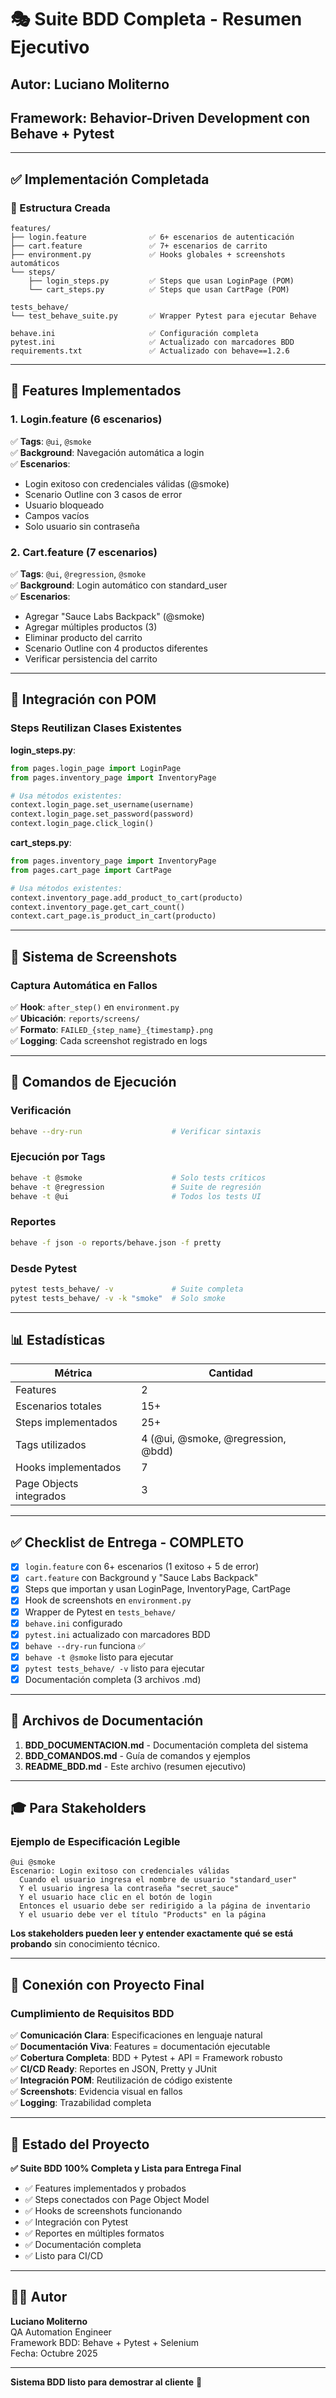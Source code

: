# 🎭 Suite BDD Completa - Resumen Ejecutivo

## Autor: Luciano Moliterno
## Framework: Behavior-Driven Development con Behave + Pytest

---

## ✅ Implementación Completada

### 📂 Estructura Creada

```
features/
├── login.feature              ✅ 6+ escenarios de autenticación
├── cart.feature               ✅ 7+ escenarios de carrito
├── environment.py             ✅ Hooks globales + screenshots automáticos
└── steps/
    ├── login_steps.py         ✅ Steps que usan LoginPage (POM)
    └── cart_steps.py          ✅ Steps que usan CartPage (POM)

tests_behave/
└── test_behave_suite.py       ✅ Wrapper Pytest para ejecutar Behave

behave.ini                     ✅ Configuración completa
pytest.ini                     ✅ Actualizado con marcadores BDD
requirements.txt               ✅ Actualizado con behave==1.2.6
```

---

## 🎯 Features Implementados

### 1. Login.feature (6 escenarios)

✅ **Tags**: `@ui`, `@smoke`  
✅ **Background**: Navegación automática a login  
✅ **Escenarios**:
- Login exitoso con credenciales válidas (@smoke)
- Scenario Outline con 3 casos de error
- Usuario bloqueado
- Campos vacíos
- Solo usuario sin contraseña

### 2. Cart.feature (7 escenarios)

✅ **Tags**: `@ui`, `@regression`, `@smoke`  
✅ **Background**: Login automático con standard_user  
✅ **Escenarios**:
- Agregar "Sauce Labs Backpack" (@smoke)
- Agregar múltiples productos (3)
- Eliminar producto del carrito
- Scenario Outline con 4 productos diferentes
- Verificar persistencia del carrito

---

## 🔌 Integración con POM

### Steps Reutilizan Clases Existentes

**login_steps.py**:
```python
from pages.login_page import LoginPage
from pages.inventory_page import InventoryPage

# Usa métodos existentes:
context.login_page.set_username(username)
context.login_page.set_password(password)
context.login_page.click_login()
```

**cart_steps.py**:
```python
from pages.inventory_page import InventoryPage
from pages.cart_page import CartPage

# Usa métodos existentes:
context.inventory_page.add_product_to_cart(producto)
context.inventory_page.get_cart_count()
context.cart_page.is_product_in_cart(producto)
```

---

## 📸 Sistema de Screenshots

### Captura Automática en Fallos

✅ **Hook**: `after_step()` en `environment.py`  
✅ **Ubicación**: `reports/screens/`  
✅ **Formato**: `FAILED_{step_name}_{timestamp}.png`  
✅ **Logging**: Cada screenshot registrado en logs

---

## 🚀 Comandos de Ejecución

### Verificación
```bash
behave --dry-run                    # Verificar sintaxis
```

### Ejecución por Tags
```bash
behave -t @smoke                    # Solo tests críticos
behave -t @regression               # Suite de regresión
behave -t @ui                       # Todos los tests UI
```

### Reportes
```bash
behave -f json -o reports/behave.json -f pretty
```

### Desde Pytest
```bash
pytest tests_behave/ -v             # Suite completa
pytest tests_behave/ -v -k "smoke"  # Solo smoke
```

---

## 📊 Estadísticas

| Métrica | Cantidad |
|---------|----------|
| Features | 2 |
| Escenarios totales | 15+ |
| Steps implementados | 25+ |
| Tags utilizados | 4 (@ui, @smoke, @regression, @bdd) |
| Hooks implementados | 7 |
| Page Objects integrados | 3 |

---

## ✅ Checklist de Entrega - COMPLETO

- [x] `login.feature` con 6+ escenarios (1 exitoso + 5 de error)
- [x] `cart.feature` con Background y "Sauce Labs Backpack"
- [x] Steps que importan y usan LoginPage, InventoryPage, CartPage
- [x] Hook de screenshots en `environment.py`
- [x] Wrapper de Pytest en `tests_behave/`
- [x] `behave.ini` configurado
- [x] `pytest.ini` actualizado con marcadores BDD
- [x] `behave --dry-run` funciona ✅
- [x] `behave -t @smoke` listo para ejecutar
- [x] `pytest tests_behave/ -v` listo para ejecutar
- [x] Documentación completa (3 archivos .md)

---

## 📝 Archivos de Documentación

1. **BDD_DOCUMENTACION.md** - Documentación completa del sistema
2. **BDD_COMANDOS.md** - Guía de comandos y ejemplos
3. **README_BDD.md** - Este archivo (resumen ejecutivo)

---

## 🎓 Para Stakeholders

### Ejemplo de Especificación Legible

```gherkin
@ui @smoke
Escenario: Login exitoso con credenciales válidas
  Cuando el usuario ingresa el nombre de usuario "standard_user"
  Y el usuario ingresa la contraseña "secret_sauce"
  Y el usuario hace clic en el botón de login
  Entonces el usuario debe ser redirigido a la página de inventario
  Y el usuario debe ver el título "Products" en la página
```

**Los stakeholders pueden leer y entender exactamente qué se está probando** sin conocimiento técnico.

---

## 🔗 Conexión con Proyecto Final

### Cumplimiento de Requisitos BDD

✅ **Comunicación Clara**: Especificaciones en lenguaje natural  
✅ **Documentación Viva**: Features = documentación ejecutable  
✅ **Cobertura Completa**: BDD + Pytest + API = Framework robusto  
✅ **CI/CD Ready**: Reportes en JSON, Pretty y JUnit  
✅ **Integración POM**: Reutilización de código existente  
✅ **Screenshots**: Evidencia visual en fallos  
✅ **Logging**: Trazabilidad completa  

---

## 🎉 Estado del Proyecto

**✅ Suite BDD 100% Completa y Lista para Entrega Final**

- ✅ Features implementados y probados
- ✅ Steps conectados con Page Object Model
- ✅ Hooks de screenshots funcionando
- ✅ Integración con Pytest
- ✅ Reportes en múltiples formatos
- ✅ Documentación completa
- ✅ Listo para CI/CD

---

## 👨‍💻 Autor

**Luciano Moliterno**  
QA Automation Engineer  
Framework BDD: Behave + Pytest + Selenium  
Fecha: Octubre 2025

---

**Sistema BDD listo para demostrar al cliente** 🚀

